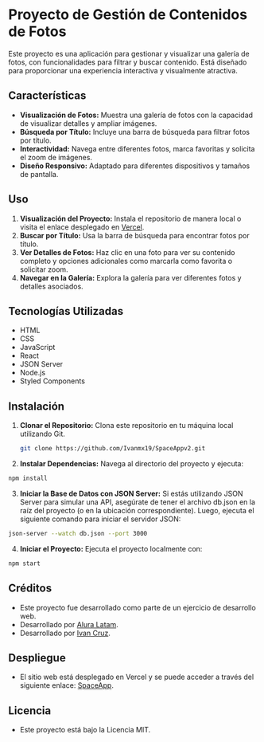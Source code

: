 # Proyecto de Gestión de Contenidos de Fotos

Este proyecto es una aplicación para gestionar y visualizar una galería de fotos, con funcionalidades para filtrar y buscar contenido. Está diseñado para proporcionar una experiencia interactiva y visualmente atractiva.

## Características

- **Visualización de Fotos:** Muestra una galería de fotos con la capacidad de visualizar detalles y ampliar imágenes.
- **Búsqueda por Título:** Incluye una barra de búsqueda para filtrar fotos por título.
- **Interactividad:** Navega entre diferentes fotos, marca favoritas y solicita el zoom de imágenes.
- **Diseño Responsivo:** Adaptado para diferentes dispositivos y tamaños de pantalla.

## Uso

1. **Visualización del Proyecto:** Instala el repositorio de manera local o visita el enlace desplegado en [Vercel](https://space-appv2.vercel.app/).
2. **Buscar por Título:** Usa la barra de búsqueda para encontrar fotos por título.
3. **Ver Detalles de Fotos:** Haz clic en una foto para ver su contenido completo y opciones adicionales como marcarla como favorita o solicitar zoom.
4. **Navegar en la Galería:** Explora la galería para ver diferentes fotos y detalles asociados.

## Tecnologías Utilizadas

- HTML
- CSS
- JavaScript
- React
- JSON Server
- Node.js
- Styled Components

## Instalación

1. **Clonar el Repositorio:** Clona este repositorio en tu máquina local utilizando Git.

   ```bash
   git clone https://github.com/Ivanmx19/SpaceAppv2.git
   ```
2. **Instalar Dependencias:** Navega al directorio del proyecto y ejecuta:

```bash
npm install
```
3. **Iniciar la Base de Datos con JSON Server:** Si estás utilizando JSON Server para simular una API, asegúrate de tener el archivo db.json en la raíz del proyecto (o en la ubicación correspondiente). Luego, ejecuta el siguiente comando para iniciar el servidor JSON:

``` bash
json-server --watch db.json --port 3000
```
4. **Iniciar el Proyecto:** Ejecuta el proyecto localmente con:

```bash
npm start
```

## Créditos
- Este proyecto fue desarrollado como parte de un ejercicio de desarrollo web.
- Desarrollado por [Alura Latam](https://www.linkedin.com/company/alura-latam/).
- Desarrollado por [Ivan Cruz](https://www.linkedin.com/in/ivan-cruz-1906mx/).

## Despliegue

- El sitio web está desplegado en Vercel y se puede acceder a través del siguiente enlace: [SpaceApp](https://space-appv2.vercel.app/).

## Licencia
- Este proyecto está bajo la Licencia MIT.

